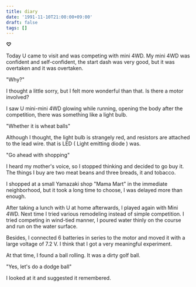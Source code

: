```yaml
---
title: diary
date: '1991-11-10T21:00:00+09:00'
draft: false
tags: []
---
```


**♡**

Today U came to visit and was competing with mini 4WD. My mini 4WD was confident and self-confident, the start dash was very good, but it was overtaken and it was overtaken.

"Why?"

I thought a little sorry, but I felt more wonderful than that. Is there a motor involved?

I saw U mini-mini 4WD glowing while running, opening the body after the competition, there was something like a light bulb.

"Whether it is wheat balls"

Although I thought, the light bulb is strangely red, and resistors are attached to the lead wire. that is LED ( Light emitting diode ) was.

"Go ahead with shopping"

I heard my mother's voice, so I stopped thinking and decided to go buy it. The things I buy are two meat beans and three breads, it and tobacco.

I shopped at a small Yamazaki shop "Mama Mart" in the immediate neighborhood, but it took a long time to choose, I was delayed more than enough.

After taking a lunch with U at home afterwards, I played again with Mini 4WD. Next time I tried various remodeling instead of simple competition. I tried competing in wind-tied manner, I poured water thinly on the course and run on the water surface.

Besides, I connected 6 batteries in series to the motor and moved it with a large voltage of 7.2 V. I think that I got a very meaningful experiment.

At that time, I found a ball rolling. It was a dirty golf ball.

"Yes, let's do a dodge ball"

I looked at it and suggested it remembered.